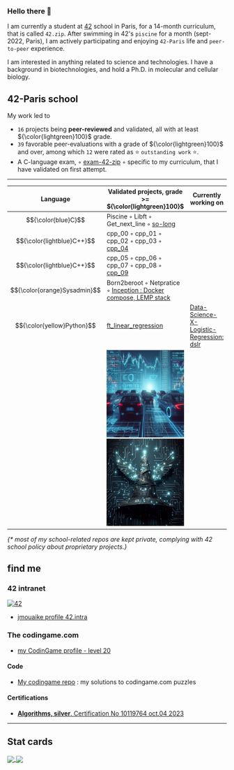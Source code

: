 ### Hello there 👋

<!--
**shameleon/shameleon** is a ✨ _special_ ✨ repository because its `README.md` (this file) appears on your GitHub profile.

Here are some ideas to get you started:

- 🔭 I’m currently working on ...
- 🌱 I’m currently learning ...
- 👯 I’m looking to collaborate on ...
- 🤔 I’m looking for help with ...
- 💬 Ask me about ...
- 📫 How to reach me: ...
- 😄 Pronouns: ...
- ⚡ Fun fact: ...
[![Gmail](https://img.shields.io/badge/Gmail-D14836?style=for-the-badge&logo=gmail&logoColor=white)]()
[![Discord](https://img.shields.io/badge/Discord-%235865F2.svg?style=for-the-badge&logo=discord&logoColor=white)]()
-->

I am currently a student at [42](https://www.42network.org/) school in Paris, for a 14-month curriculum, that is called ```42.zip```.
After swimming in 42's ```piscine``` for a month (sept-2022, Paris),
I am actively participating and enjoying ```42-Paris``` life and ```peer-to-peer``` experience.

I am interested in anything related to science and technologies.
I have a background in biotechnologies, and hold a Ph.D. in molecular and cellular biology.

<!--

-->

## 42-Paris school

My work led to
* `16` projects being **peer-reviewed** and validated, all with at least ${\color{lightgreen}100}$ grade.
* `39` favorable peer-evaluations with a grade of ${\color{lightgreen}100}$ and over, among which `12` were rated as ⭐ `outstanding work` ⭐.
* A C-language exam, ◦ [exam-42-zip](https://github.com/shameleon/exam-42-zip) ◦ specific to my curriculum, that I have validated on first attempt.

***
| Language     | Validated projects, grade >=  ${\color{lightgreen}100}$  | Currently working on |
| ------ |-------------------------------------------|-----|
|$${\color{blue}C}$$| Piscine ◦ Libft ◦ Get_next_line ◦ [so-long](https://github.com/shameleon/so_long_project)||
|$${\color{lightblue}C++}$$| cpp_00 ◦ cpp_01 ◦ cpp_02 ◦ cpp_03 ◦ [cpp_04](https://github.com/shameleon//cpp_module_04)||
|$${\color{lightblue}C++}$$| cpp_05 ◦ cpp_06 ◦ cpp_07 ◦ cpp_08 ◦ [cpp_09](https://github.com/shameleon//cpp_module_09)||
|$${\color{orange}Sysadmin}$$| Born2beroot ◦ Netpratice ◦ [Inception : Docker compose, LEMP stack](https://github.com/shameleon//inception-42)||
|$${\color{yellow}Python}$$| [ft_linear_regression](https://github.com/shameleon//ft_linear_regression) | [Data-Science-X-Logistic-Regression: dslr](https://github.com/shameleon//dslr-42) |
||<img src="https://github.com/shameleon/ft_linear_regression/blob/main/screenshots/bing-ft_linear_regression.jpg?raw=true" alt="ML sorting hat"  width=200px height=200px> <img src="https://github.com/shameleon/dslr-42/blob/main/screenshots/bing-dslr-electroning-hat.jpg??raw=true" alt="ML sorting hat" width=200px height=200px>||

_{* most of my school-related repos are kept private, complying with 42 school policy about proprietary projects.}_

<!---
|Project | | stack |
| ------ |:-----:|-----|
|[dslr](https://github.com/shameleon//dslr-42) |<img src="https://github.com/shameleon/dslr-42/blob/main/screenshots/bing-dslr-electroning-hat.jpg??raw=true" alt="ML sorting hat" width=25% height=25%>|Python, data|
 <img src="https://github.com/shameleon/shameleon/assets/112470438/d90d983c-f60d-4171-87bf-303b3bbf3929" alt="so-long-screen-detail"  width=200px height=200px> 
-->

## find me

### 42 intranet
[![42](https://42.fr/wp-content/uploads/2021/05/42-Final-sigle-seul.svg)](https://42.fr)

* [jmouaike profile 42.intra](https://profile.intra.42.fr/users/jmouaike)

### The codingame.com

* [my CodinGame profile - level 20](https://www.codingame.com/profile/eecc172724a1795985fdd230c13ec0e32605155)

#### Code

* [My codingame repo](https://github.com/shameleon/codingame) : my solutions to codingame.com puzzles

#### Certifications

*  [**Algorithms, silver**. Certification No 10119764 oct.04 2023](https://www.codingame.com/certification/PYzoUvkanjpLz5jOsH85UA)

***

## Stat cards

<a href="https://github.com/anuraghazra/github-readme-stats">
  <img height=200 align="center" src="https://github-readme-stats.vercel.app/api?username=shameleon" />
</a>
<a href="https://github.com/anuraghazra/convoychat">
  <img height=200 align="center" src="https://github-readme-stats.vercel.app/api/top-langs?username=shameleon&layout=compact&langs_count=8&card_width=320" />
</a>

<!--
[README stats](https://gh-stats-gen.vercel.app/)
-->


